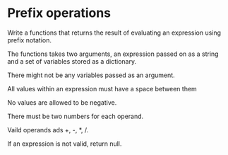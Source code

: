 # Prefix operations

Write a functions that returns the result of evaluating an expression using prefix notation.

The functions takes two arguments, an expression passed on as a string and a set of variables stored as a dictionary.

There might not be any variables passed as an argument.

All values within an expression must have a space between them

No values are allowed to be negative.

There must be two numbers for each operand.

Vaild operands ads +, -, \*, /.

If an expression is not valid, return null.
